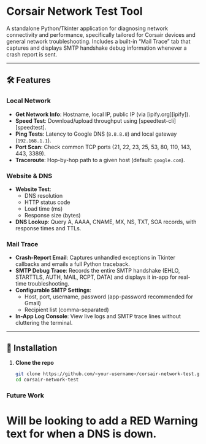# Corsair Network Test Tool

A standalone Python/Tkinter application for diagnosing network connectivity and performance, specifically tailored for Corsair devices and general network troubleshooting. Includes a built-in “Mail Trace” tab that captures and displays SMTP handshake debug information whenever a crash report is sent.

---

## 🛠️ Features

### Local Network
- **Get Network Info**: Hostname, local IP, public IP (via [ipify.org][ipify]).
- **Speed Test**: Download/upload throughput using [speedtest-cli][speedtest].
- **Ping Tests**: Latency to Google DNS (`8.8.8.8`) and local gateway (`192.168.1.1`).
- **Port Scan**: Check common TCP ports (21, 22, 23, 25, 53, 80, 110, 143, 443, 3389).
- **Traceroute**: Hop-by-hop path to a given host (default: `google.com`).

### Website & DNS
- **Website Test**:  
  - DNS resolution  
  - HTTP status code  
  - Load time (ms)  
  - Response size (bytes)
- **DNS Lookup**: Query A, AAAA, CNAME, MX, NS, TXT, SOA records, with response times and TTLs.

### Mail Trace
- **Crash-Report Email**: Captures unhandled exceptions in Tkinter callbacks and emails a full Python traceback.
- **SMTP Debug Trace**: Records the entire SMTP handshake (EHLO, STARTTLS, AUTH, MAIL, RCPT, DATA) and displays it in-app for real-time troubleshooting.
- **Configurable SMTP Settings**:  
  - Host, port, username, password (app-password recommended for Gmail)  
  - Recipient list (comma-separated)  
- **In-App Log Console**: View live logs and SMTP trace lines without cluttering the terminal.

---

## 🚀 Installation

1. **Clone the repo**  
   ```bash
   git clone https://github.com/<your-username>/corsair-network-test.git
   cd corsair-network-test

### Future Work

# Will be looking to add a RED Warning text for when a DNS is down.